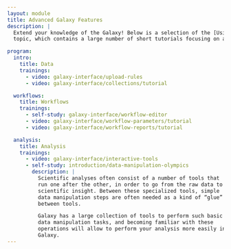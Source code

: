 ```yaml
---
layout: module
title: Advanced Galaxy Features
description: |
  Extend your knowledge of the Galaxy! Below is a selection of the [Using Galaxy and Managing your Data](https://training.galaxyproject.org/training-material/topics/galaxy-interface/)
  topic, which contains a large number of short tutorials focusing on a specific feature of Galaxy.

program:
  intro:
    title: Data
    trainings:
      - video: galaxy-interface/upload-rules
      - video: galaxy-interface/collections/tutorial

  workflows:
    title: Workflows
    trainings:
      - self-study: galaxy-interface/workflow-editor
      - video: galaxy-interface/workflow-parameters/tutorial
      - video: galaxy-interface/workflow-reports/tutorial

  analysis:
    title: Analysis
    trainings:
      - video: galaxy-interface/interactive-tools
      - self-study: introduction/data-manipulation-olympics
        description: |
          Scientific analyses often consist of a number of tools that
          run one after the other, in order to go from the raw data to
          scientific insight. Between these specialized tools, simple
          data manipulation steps are often needed as a kind of “glue”
          between tools.

          Galaxy has a large collection of tools to perform such basic
          data manipulation tasks, and becoming familiar with these
          operations will allow to perform your analysis more easily in
          Galaxy.
---
```


